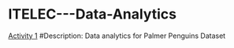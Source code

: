# ITELEC---Data-Analytics

[Activity 1](https://github.com/jkayekaye/ITELEC---Data-Analytics.git)
#Description: Data analytics for Palmer Penguins Dataset
